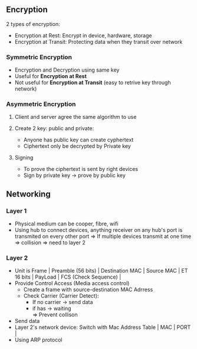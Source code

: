 ## Encryption 
2 types of encryption:  
- Encryption at Rest: Encrypt in device, hardware, storage  
- Encryption at Transit: Protecting data when they transit over network   

### Symmetric Encryption  
- Encryption and Decryption using same key   
- Useful for **Encryption at Rest**   
- Not useful for **Encryption at Transit** (easy to retrive key through network)

### Asymmetric Encryption 

1. Client and server agree the same algorithm to use 
2. Create 2 key: public and private:    
   - Anyone has public key can create cyphertext
   - Ciphertext only be decrypted by Private key    

3. Signing
   - To prove the ciphertext is sent by right devices   
   - Sign by private key -> prove by public key   

## Networking     
### Layer 1   
- Physical medium can be cooper, fibre, wifi
- Using hub to connect devices, anything receiver on any hub's port is transmited on every other port => If multiple devices transmit at one time => collision => need to layer 2 

### Layer 2
- Unit is Frame 
| Preamble (56 bits) | Destination MAC | Source MAC | ET 16 bits | PayLoad | FCS (Check  Sequence) |  
- Provide Control Access (Media access control)   
  - Create a frame with source-destination MAC Adrress  
  - Check Carrier (Carrier Detect):  
    - If no carrier -> send data   
    - if has -> waiting   
    => Prevent collison 
- Send data 
- Layer 2's network device: Switch with Mac Address Table
  | MAC | PORT | 
- Using ARP protocol 


